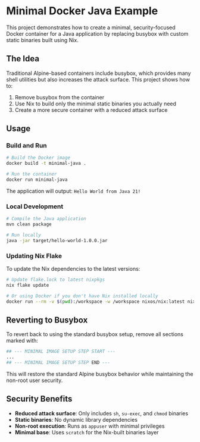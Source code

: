 # Minimal Docker Java Example

This project demonstrates how to create a minimal, security-focused Docker container for a Java application by replacing busybox with custom static binaries built using Nix.

## The Idea

Traditional Alpine-based containers include busybox, which provides many shell utilities but also increases the attack surface. This project shows how to:

1. Remove busybox from the container
2. Use Nix to build only the minimal static binaries you actually need
3. Create a more secure container with a reduced attack surface

## Usage

### Build and Run

```bash
# Build the Docker image
docker build -t minimal-java .

# Run the container
docker run minimal-java
```

The application will output: `Hello World from Java 21!`

### Local Development

```bash
# Compile the Java application
mvn clean package

# Run locally
java -jar target/hello-world-1.0.0.jar
```

### Updating Nix Flake

To update the Nix dependencies to the latest versions:

```bash
# Update flake.lock to latest nixpkgs
nix flake update

# Or using Docker if you don't have Nix installed locally
docker run --rm -v $(pwd):/workspace -w /workspace nixos/nix:latest nix --extra-experimental-features 'nix-command flakes' flake update
```

## Reverting to Busybox

To revert back to using the standard busybox setup, remove all sections marked with:

```dockerfile
## --- MINIMAL IMAGE SETUP STEP START ---
...
## --- MINIMAL IMAGE SETUP STEP END ---
```

This will restore the standard Alpine busybox behavior while maintaining the non-root user security.

## Security Benefits

- **Reduced attack surface**: Only includes `sh`, `su-exec`, and `chmod` binaries
- **Static binaries**: No dynamic library dependencies
- **Non-root execution**: Runs as `appuser` with minimal privileges
- **Minimal base**: Uses `scratch` for the Nix-built binaries layer